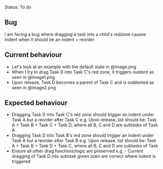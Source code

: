 Status: To do

## Bug
I am facing a bug where dragging a task into a child's redzone causes indent when it should be an indent + reorder.

## Current behaviour
- Let's look at an example with the default state in @image.png
- When I try to drag Task D into Task C's red zone, it triggers outdent as seen in @image1.png
- Upon release, Task D becomes a parent of Task C and is outdented as seen in @image2.png 


## Expected behaviour
- Dragging Task D into Task C's red zone should trigger an indent under Task A but a reorder after Task C
    e.g. Upon release, list should be: Task A > Task B + Task C + Task D, where all B, C and D are subtasks of Task A
- Dragging Task D into Task B's red zone should trigger an indent under Task A but a reorder after Task B
    e.g. Upon release, list should be: Task A > Task B + Task D + Task C, where all B, C and D are subtasks of Task 
- Ensure all other drag functions/logic are preserved
    e.g. - Current dragging of Task D into subtask green zoen are correct where indent is triggered